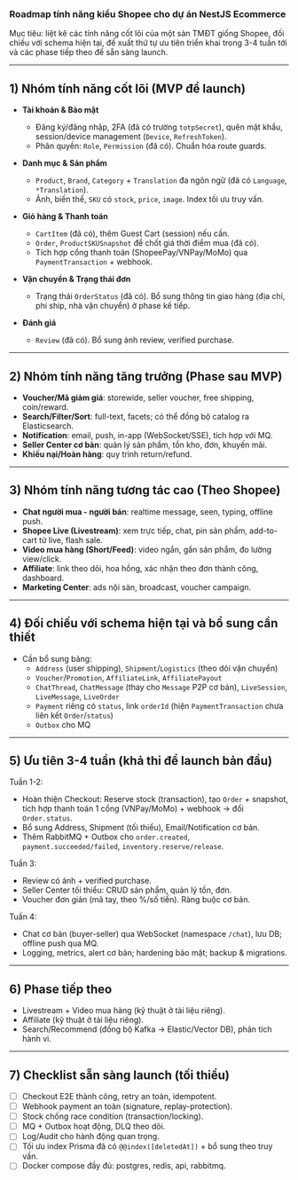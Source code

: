 ### Roadmap tính năng kiểu Shopee cho dự án NestJS Ecommerce

Mục tiêu: liệt kê các tính năng cốt lõi của một sàn TMĐT giống Shopee, đối chiếu với schema hiện tại, đề xuất thứ tự ưu tiên triển khai trong 3-4 tuần tới và các phase tiếp theo để sẵn sàng launch.

---

## 1) Nhóm tính năng cốt lõi (MVP để launch)

- **Tài khoản & Bảo mật**
  - Đăng ký/đăng nhập, 2FA (đã có trường `totpSecret`), quên mật khẩu, session/device management (`Device`, `RefreshToken`).
  - Phân quyền: `Role`, `Permission` (đã có). Chuẩn hóa route guards.

- **Danh mục & Sản phẩm**
  - `Product`, `Brand`, `Category` + `Translation` đa ngôn ngữ (đã có `Language`, `*Translation`).
  - Ảnh, biến thể, `SKU` có `stock`, `price`, `image`. Index tối ưu truy vấn.

- **Giỏ hàng & Thanh toán**
  - `CartItem` (đã có), thêm Guest Cart (session) nếu cần.
  - `Order`, `ProductSKUSnapshot` để chốt giá thời điểm mua (đã có).
  - Tích hợp cổng thanh toán (ShopeePay/VNPay/MoMo) qua `PaymentTransaction` + webhook.

- **Vận chuyển & Trạng thái đơn**
  - Trạng thái `OrderStatus` (đã có). Bổ sung thông tin giao hàng (địa chỉ, phí ship, nhà vận chuyển) ở phase kế tiếp.

- **Đánh giá**
  - `Review` (đã có). Bổ sung ảnh review, verified purchase.

---

## 2) Nhóm tính năng tăng trưởng (Phase sau MVP)

- **Voucher/Mã giảm giá**: storewide, seller voucher, free shipping, coin/reward.
- **Search/Filter/Sort**: full-text, facets; có thể đồng bộ catalog ra Elasticsearch.
- **Notification**: email, push, in-app (WebSocket/SSE), tích hợp với MQ.
- **Seller Center cơ bản**: quản lý sản phẩm, tồn kho, đơn, khuyến mãi.
- **Khiếu nại/Hoàn hàng**: quy trình return/refund.

---

## 3) Nhóm tính năng tương tác cao (Theo Shopee)

- **Chat người mua - người bán**: realtime message, seen, typing, offline push.
- **Shopee Live (Livestream)**: xem trực tiếp, chat, pin sản phẩm, add-to-cart từ live, flash sale.
- **Video mua hàng (Short/Feed)**: video ngắn, gắn sản phẩm, đo lường view/click.
- **Affiliate**: link theo dõi, hoa hồng, xác nhận theo đơn thành công, dashboard.
- **Marketing Center**: ads nội sàn, broadcast, voucher campaign.

---

## 4) Đối chiếu với schema hiện tại và bổ sung cần thiết

- Cần bổ sung bảng:
  - `Address` (user shipping), `Shipment`/`Logistics` (theo dõi vận chuyển)
  - `Voucher`/`Promotion`, `AffiliateLink`, `AffiliatePayout`
  - `ChatThread`, `ChatMessage` (thay cho `Message` P2P cơ bản), `LiveSession`, `LiveMessage`, `LiveOrder`
  - `Payment` riêng có `status`, link `orderId` (hiện `PaymentTransaction` chưa liên kết `Order`/`status`)
  - `Outbox` cho MQ

---

## 5) Ưu tiên 3-4 tuần (khả thi để launch bản đầu)

Tuần 1-2:

- Hoàn thiện Checkout: Reserve stock (transaction), tạo `Order` + snapshot, tích hợp thanh toán 1 cổng (VNPay/MoMo) + webhook → đổi `Order.status`.
- Bổ sung Address, Shipment (tối thiểu), Email/Notification cơ bản.
- Thêm RabbitMQ + Outbox cho `order.created`, `payment.succeeded/failed`, `inventory.reserve/release`.

Tuần 3:

- Review có ảnh + verified purchase.
- Seller Center tối thiểu: CRUD sản phẩm, quản lý tồn, đơn.
- Voucher đơn giản (mã tay, theo %/số tiền). Ràng buộc cơ bản.

Tuần 4:

- Chat cơ bản (buyer-seller) qua WebSocket (namespace `/chat`), lưu DB; offline push qua MQ.
- Logging, metrics, alert cơ bản; hardening bảo mật; backup & migrations.

---

## 6) Phase tiếp theo

- Livestream + Video mua hàng (kỹ thuật ở tài liệu riêng).
- Affiliate (kỹ thuật ở tài liệu riêng).
- Search/Recommend (đồng bộ Kafka → Elastic/Vector DB), phân tích hành vi.

---

## 7) Checklist sẵn sàng launch (tối thiểu)

- [ ] Checkout E2E thành công, retry an toàn, idempotent.
- [ ] Webhook payment an toàn (signature, replay-protection).
- [ ] Stock chống race condition (transaction/locking).
- [ ] MQ + Outbox hoạt động, DLQ theo dõi.
- [ ] Log/Audit cho hành động quan trọng.
- [ ] Tối ưu index Prisma đã có `@@index([deletedAt])` + bổ sung theo truy vấn.
- [ ] Docker compose đầy đủ: postgres, redis, api, rabbitmq.
